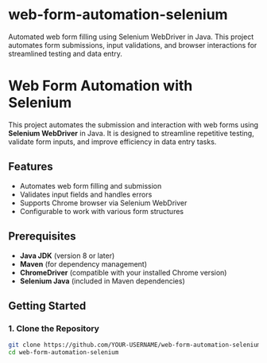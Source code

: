 # web-form-automation-selenium
Automated web form filling using Selenium WebDriver in Java. This project automates form submissions, input validations, and browser interactions for streamlined testing and data entry.


# Web Form Automation with Selenium

This project automates the submission and interaction with web forms using **Selenium WebDriver** in Java. It is designed to streamline repetitive testing, validate form inputs, and improve efficiency in data entry tasks.

## Features

- Automates web form filling and submission
- Validates input fields and handles errors
- Supports Chrome browser via Selenium WebDriver
- Configurable to work with various form structures

## Prerequisites

- **Java JDK** (version 8 or later)
- **Maven** (for dependency management)
- **ChromeDriver** (compatible with your installed Chrome version)
- **Selenium Java** (included in Maven dependencies)

## Getting Started

### 1. Clone the Repository

```bash
git clone https://github.com/YOUR-USERNAME/web-form-automation-selenium.git
cd web-form-automation-selenium

